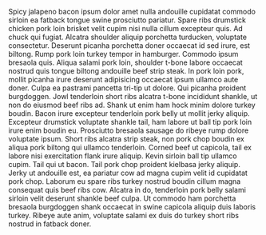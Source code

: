 Spicy jalapeno bacon ipsum dolor amet nulla andouille cupidatat commodo sirloin ea fatback tongue swine prosciutto pariatur.  Spare ribs drumstick chicken pork loin brisket velit cupim nisi nulla cillum excepteur quis.  Ad chuck qui fugiat.  Alcatra shoulder aliquip porchetta turducken, voluptate consectetur.  Deserunt picanha porchetta doner occaecat id sed irure, est biltong.  Rump pork loin turkey tempor in hamburger.  Commodo ipsum bresaola quis.  Aliqua salami pork loin, shoulder t-bone labore occaecat nostrud quis tongue biltong andouille beef strip steak.  In pork loin pork, mollit picanha irure deserunt adipisicing occaecat ipsum ullamco aute doner.  Culpa ea pastrami pancetta tri-tip ut dolore.  Qui picanha proident burgdoggen.  Jowl tenderloin short ribs alcatra t-bone incididunt shankle, ut non do eiusmod beef ribs ad.  Shank ut enim ham hock minim dolore turkey boudin.
Bacon irure excepteur tenderloin pork belly ut mollit jerky aliquip.  Excepteur drumstick voluptate shankle tail, ham labore ut ball tip pork loin irure enim boudin eu.  Prosciutto bresaola sausage do ribeye rump dolore voluptate ipsum.  Short ribs alcatra strip steak, non pork chop boudin ex aliqua pork biltong qui ullamco tenderloin.  Corned beef ut capicola, tail ex labore nisi exercitation flank irure aliquip.  Kevin sirloin ball tip ullamco cupim.  Tail qui ut bacon.  Tail pork chop proident kielbasa jerky aliquip.  Jerky ut andouille est, ea pariatur cow ad magna cupim velit id cupidatat pork chop.  Laborum eu spare ribs turkey nostrud boudin cillum magna consequat quis beef ribs cow.  Alcatra in do, tenderloin pork belly salami sirloin velit deserunt shankle beef culpa.  Ut commodo ham porchetta bresaola burgdoggen shank occaecat in swine capicola aliquip duis laboris turkey.  Ribeye aute anim, voluptate salami ex duis do turkey short ribs nostrud in fatback doner.
